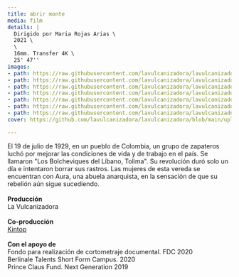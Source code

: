```yaml
---
title: abrir monte
media: film
details: |
  Dirigido por Maria Rojas Arias \
  2021 \
  \
  16mm. Transfer 4K \
  25' 47''
images:
- path: https://raw.githubusercontent.com/lavulcanizadora/lavulcanizadora/main/uploads/abrir-monte/abrir-monte-1.jpg
- path: https://raw.githubusercontent.com/lavulcanizadora/lavulcanizadora/main/uploads/abrir-monte/abrir-monte-2.jpg
- path: https://raw.githubusercontent.com/lavulcanizadora/lavulcanizadora/main/uploads/abrir-monte/abrir-monte-3.jpg
- path: https://raw.githubusercontent.com/lavulcanizadora/lavulcanizadora/main/uploads/abrir-monte/abrir-monte-4.jpg
- path: https://raw.githubusercontent.com/lavulcanizadora/lavulcanizadora/main/uploads/abrir-monte/abrir-monte-5.jpg
- path: https://raw.githubusercontent.com/lavulcanizadora/lavulcanizadora/main/uploads/abrir-monte/abrir-monte-6.jpg
- path: https://raw.githubusercontent.com/lavulcanizadora/lavulcanizadora/main/uploads/abrir-monte/abrir-monte-7.jpg
cover: https://github.com/lavulcanizadora/lavulcanizadora/blob/main/uploads/project-covers/abrir-monte-cover.png

---
```

El 19 de julio de 1929, en un pueblo de Colombia, un grupo de zapateros luchó por mejorar las condiciones de vida y de trabajo en el país. Se llamaron "Los Bolcheviques del Líbano, Tolima". Su revolución duró solo un día e intentaron borrar sus rastros. Las mujeres de esta vereda se encuentran con Aura, una abuela anarquista, en la sensación de que su rebelión aún sigue sucediendo.
<br>
<br>
**Producción**
<br>
La Vulcanizadora
<br>
<br>
**Co-producción**
<br>
[Kintop](www.kintop.pt)
<br>
<br>
**Con el apoyo de**
<br>
Fondo para realización de cortometraje documental. FDC 2020
<br>
Berlinale Talents Short Form Campus. 2020
<br>
Prince Claus Fund. Next Generation 2019